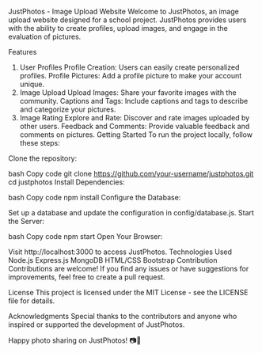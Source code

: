 JustPhotos - Image Upload Website
Welcome to JustPhotos, an image upload website designed for a school project. JustPhotos provides users with the ability to create profiles, upload images, and engage in the evaluation of pictures.

Features
1. User Profiles
Profile Creation: Users can easily create personalized profiles.
Profile Pictures: Add a profile picture to make your account unique.
2. Image Upload
Upload Images: Share your favorite images with the community.
Captions and Tags: Include captions and tags to describe and categorize your pictures.
3. Image Rating
Explore and Rate: Discover and rate images uploaded by other users.
Feedback and Comments: Provide valuable feedback and comments on pictures.
Getting Started
To run the project locally, follow these steps:

Clone the repository:

bash
Copy code
git clone https://github.com/your-username/justphotos.git
cd justphotos
Install Dependencies:

bash
Copy code
npm install
Configure the Database:

Set up a database and update the configuration in config/database.js.
Start the Server:

bash
Copy code
npm start
Open Your Browser:

Visit http://localhost:3000 to access JustPhotos.
Technologies Used
Node.js
Express.js
MongoDB
HTML/CSS
Bootstrap
Contribution
Contributions are welcome! If you find any issues or have suggestions for improvements, feel free to create a pull request.

License
This project is licensed under the MIT License - see the LICENSE file for details.

Acknowledgments
Special thanks to the contributors and anyone who inspired or supported the development of JustPhotos.

Happy photo sharing on JustPhotos! 📷🌟
